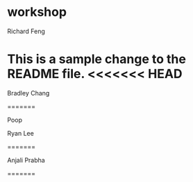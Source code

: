 # workshop

Richard Feng

This is a sample change to the README file.
<<<<<<< HEAD
=======

Bradley Chang

=======

Poop

Ryan Lee

=======

Anjali Prabha

=======